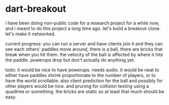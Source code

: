 dart-breakout
=============

i have been doing non-public code for a research project for a while now, and i meant to do this project a long time ago. let's build a breakout clone. let's make it networked.

current progress: you can run a server and have clients join it and they can see each others' paddles move around, there is a ball, there are bricks that break when you hit them. the velocity of the ball is affected by where it hits the paddle. powerups drop but don't actually do anything yet.

todo: it would be nice to have powerups. needs audio. it would be neat to either have paddles shrink proportionate to the number of players, or to have the world scrollable. also client prediction for the ball and possibly for other players would be nice. and pruning for collision testing using a quadtree or something. the bricks are static so at least that much should be easy.
